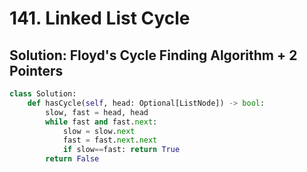 # 141. Linked List Cycle

## Solution:  Floyd's Cycle Finding Algorithm + 2 Pointers

```py
class Solution:
    def hasCycle(self, head: Optional[ListNode]) -> bool:
        slow, fast = head, head
        while fast and fast.next:
            slow = slow.next
            fast = fast.next.next
            if slow==fast: return True
        return False
```